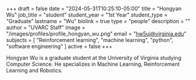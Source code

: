 +++
draft = false
date = "2024-05-31T10:25:10-05:00"
title = "Hongyan Wu"
job_title = "student"
student_year = "1st Year"
student_type = "Graduate"
lastname = "Wu"
biolink = true
type = "people"
description = ""
author = "UVARC Staff"
image = "/images/profiles/profile_hongyan_wu.png"
email = "hw5uj@virginia.edu"
subjects = [
  "Reinforcement learning",
  "machine learning",
  "python",
  "software engineering"
]
active = false
+++

Hongyan Wu is a graduate student at the University of Virginia studying Computer Science. He specializes in Machine Learning, Reinforcement Learning and Robotics. 
